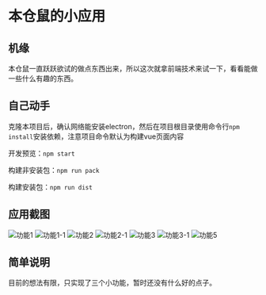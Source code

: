 # 本仓鼠的小应用


## 机缘

本仓鼠一直跃跃欲试的做点东西出来，所以这次就拿前端技术来试一下，看看能做一些什么有趣的东西。

## 自己动手
克隆本项目后，确认网络能安装electron，然后在项目根目录使用命令行`npm install`安装依赖，注意项目命令默认为构建vue页面内容

开发预览：`npm start`

构建非安装包：`npm run pack`

构建安装包：`npm run dist`

## 应用截图
![功能1](./screenshot/1.png)
![功能1-1](./screenshot/1-1.png)
![功能2](./screenshot/2.png)
![功能2-1](./screenshot/2-1.png)
![功能3](./screenshot//3.png)
![功能3-1](./screenshot/3-1.png)
![功能5](./screenshot/5.png)

## 简单说明
目前的想法有限，只实现了三个小功能，暂时还没有什么好的点子。